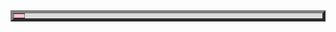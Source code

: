 <!DOCTYPE HTML PUBLIC "-//W3C//DTD HTML 4.01//EN">
<HTML>
 <table border="5" bgcolor="gainsboro">
<tr bgcolor="lightblue">
  <td bgcolor="pink">
 
</HTML>

